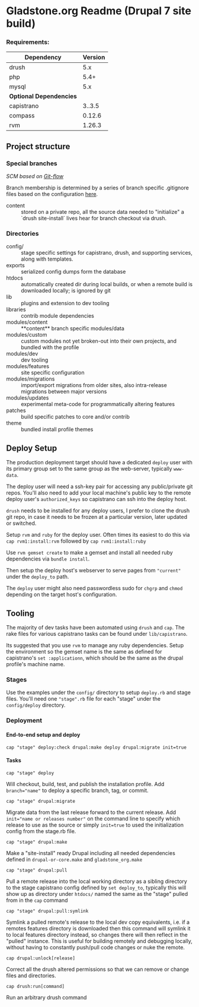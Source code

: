 


Gladstone.org Readme (Drupal 7 site build)
==========================================

### Requirements: ###

Dependency | Version
----------|--------
drush | 5.x 
php   | 5.4+
mysql | 5.x
**Optional Dependencies** |
capistrano | 3..3.5
compass | 0.12.6
rvm | 1.26.3



Project structure
-------------

### Special branches 

*SCM based on [Git-flow](http://nvie.com/posts/a-successful-git-branching-model/)*

Branch membership is determined by a series of branch specific .gitignore files based on the configuration [here](http://cogniton-mind.tumblr.com/post/1423976659/howto-gitignore-for-different-branches). 

<dl>
    <dt>content</dt>
    <dd>stored on a private repo, all the source data needed to "initialize" a `drush site-install` lives hear for branch checkout via drush.</dd>
</dl>

### Directories

<dl>
    <dt>config/</dt>
    <dd>stage specific settings for capistrano, drush, and supporting services, along with templates. </dd>
    <dt>exports</dt>
    <dd>serialized config dumps form the database</dd>
    <dt>htdocs</dt>
    <dd>automatically created dir during local builds, or when a remote build is downloaded locally; is ignored by git</dd>
    <dt>lib</dt>
    <dd>plugins and extension to dev tooling</dd>
    <dt>libraries</dt>
    <dd>contrib module dependencies</dd>
    <dt>modules/content</dt>
    <dd>**content** branch specific modules/data</dd>
    <dt>modules/custom</dt>
    <dd>custom modules not yet broken-out into their own projects, and bundled with the profile</dd>
    <dt>modules/dev</dt>
    <dd>dev tooling</dd>
    <dt>modules/features</dt>
    <dd>site specific configuration</dd>
    <dt>modules/migrations</dt>
    <dd>import/export migrations from older sites, also intra-release migrations between major versions</dd>
    <dt>modules/updates</dt>
    <dd>experimental meta-code for programmatically altering features<dd>
    <dt>patches</dt>
    <dd>build specific patches to core and/or contrib</dd>
    <dt>theme</dt>
    <dd>bundled install profile themes</dd>    
</dl>


Deploy Setup
-----------

The production deployment target should have a dedicated `deploy` user with its primary group set to the same group as the web-server, typically `www-data`.

The deploy user will need a ssh-key pair for accessing any public/private git repos. You'll also need to add your local machine's public key to the remote deploy user's `authorized_keys` so capistrano can ssh into the deploy host. 

`drush` needs to be installed for any deploy users, I prefer to clone the drush git repo, in case it needs to be frozen at a particular version, later updated or switched. 

Setup `rvm` and `ruby` for the deploy user. Often times its easiest to do this via `cap rvm1:install:rvm` followed by `cap rvm1:install:ruby`

Use `rvm gemset create` to make a gemset and install all needed ruby dependencies via `bundle install`.

Then setup the deploy host's webserver to serve pages from `"current"`
under the `deploy_to` path.

The `deploy` user might also need passwordless sudo for `chgrp` and `chmod` depending on the target host's configuration.


Tooling
----------

The majority of dev tasks have been automated using `drush` and `cap`. The rake files for various capistrano tasks can be found under `lib/capistrano`.

Its suggested that you use `rvm` to manage any ruby dependencies. Setup the environment so the gemset name is the same as defined for capistrano's `set :applicationn`, which should be the same as the drupal profile's machine name.


### Stages

Use the examples under the `config/` directory to setup `deploy.rb` and stage files. You'll need one `"stage".rb` file for each "stage" under the `config/deploy` directory.


### Deployment

#### End-to-end setup and deploy

    cap "stage" deploy:check drupal:make deploy drupal:migrate init=true

#### Tasks

    cap "stage" deploy

Will checkout, build, test, and publish the installation profile. Add `branch="name"` to deploy a specific branch, tag, or commit. 

    cap "stage" drupal:migrate

Migrate data from the last release forward to the current release. Add `init="name or releases number"` on the command line to specify which release to use as the source or simply `init=true` to used the initialization config from the stage.rb file.

    cap "stage" drupal:make

Make a "site-install" ready Drupal including all needed dependencies defined in `drupal-or-core.make` and `gladstone_org.make`


    cap "stage" drupal:pull                    

Pull a remote release into the local working directory as a sibling directory to the stage capistrano config defined by `set deploy_to`, typically this will show up as directory under `htdocs/` named the same as the "stage" pulled from in the `cap` command

    cap "stage" drupal:pull:symlink   

Symlink a pulled remote's release to the local dev copy equivalents, i.e. if a remotes features directory is downloaded then this command will symlink it to local features directory instead, so changes there will then reflect in the "pulled" instance. This is useful for building remotely and debugging locally, without having to constantly push/pull code changes or nuke the remote.

    cap drupal:unlock[release]         

Correct all the drush altered permissions so that we can remove or change files and directories.

    cap drush:run[command]            

Run an arbitrary drush command




